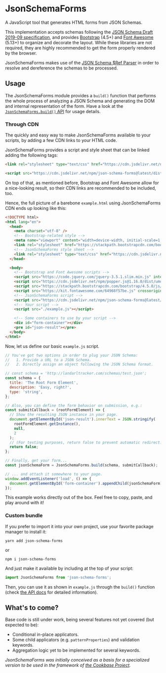 # JsonSchemaForms

A JavaScript tool that generates HTML forms from JSON Schemas.

This implementation accepts schemas following the [JSON Schema Draft 2019-09 specification](https://json-schema.org/), and provides [Bootstrap](https://getbootstrap.com/) (4.5+) and [Font Awesome](https://fontawesome.com/) (5.13+) to organize and decorate the layout. While these libraries are not required, they are highly recommended to get the form properly rendered by the browser.

JsonSchemaForms makes use of the [JSON Schema \$Ref Parser](https://github.com/APIDevTools/json-schema-ref-parser) in order to resolve and dereference the schemas to be processed.

## Usage

The JsonSchemaForms module provides a `build()` function that performs the whole process of analyzing a JSON Schema and generating the DOM and internal representation of the form. Have a look at the [`JsonSchemaForms.build()` API](docs/module-JsonSchemaForms.html) for usage details.

### Through CDN

The quickly and easy way to make JsonSchemaForms available to your scripts, by adding a few CDN links to your HTML code.

JsonSchemaForms provides a script and style sheet that can be linked adding the following tags:

```html
<link rel="stylesheet" type="text/css" href="https://cdn.jsdelivr.net/npm/json-schema-forms@latest/css/json-schema-forms.min.css" />
```

```html
<script src="https://cdn.jsdelivr.net/npm/json-schema-forms@latest/dist/json-schema-forms.min.js"></script>
```

On top of that, as mentioned before, Bootstrap and Font Awesome allow for a nice-looking result, so their CDN links are recommended to be included, too.

Hence, the full picture of a barebone `example.html` using JsonSchemaForms CDN ends up looking like this:

```html
<!DOCTYPE html>
<html lang="en">
  <head>
    <meta charset="utf-8" />
    <!-- Bootstrap-related style -->
    <meta name="viewport" content="width=device-width, initial-scale=1, shrink-to-fit=no" />
    <link rel="stylesheet" href="https://stackpath.bootstrapcdn.com/bootstrap/4.5.0/css/bootstrap.min.css" integrity="sha384-9aIt2nRpC12Uk9gS9baDl411NQApFmC26EwAOH8WgZl5MYYxFfc+NcPb1dKGj7Sk" crossorigin="anonymous" />
    <!-- JsonSchemaForms style sheet -->
    <link rel="stylesheet" type="text/css" href="https://cdn.jsdelivr.net/npm/json-schema-forms@latest/css/json-schema-forms.min.css" />
  </head>

  <body>
    <!-- Bootstrap and Font Awesome scripts -->
    <script src="https://code.jquery.com/jquery-3.5.1.slim.min.js" integrity="sha384-DfXdz2htPH0lsSSs5nCTpuj/zy4C+OGpamoFVy38MVBnE+IbbVYUew+OrCXaRkfj" crossorigin="anonymous"></script>
    <script src="https://cdn.jsdelivr.net/npm/popper.js@1.16.0/dist/umd/popper.min.js" integrity="sha384-Q6E9RHvbIyZFJoft+2mJbHaEWldlvI9IOYy5n3zV9zzTtmI3UksdQRVvoxMfooAo" crossorigin="anonymous"></script>
    <script src="https://stackpath.bootstrapcdn.com/bootstrap/4.5.0/js/bootstrap.min.js" integrity="sha384-OgVRvuATP1z7JjHLkuOU7Xw704+h835Lr+6QL9UvYjZE3Ipu6Tp75j7Bh/kR0JKI" crossorigin="anonymous"></script>
    <script src="https://kit.fontawesome.com/64968f57be.js" crossorigin="anonymous"></script>
    <!-- JsonSchemaForms script -->
    <script src="https://cdn.jsdelivr.net/npm/json-schema-forms@latest/dist/json-schema-forms.min.js"></script>
    <!-- Your script -->
    <script src="./example.js"></script>

    <!-- Some containers to use by your script -->
    <div id="form-container"></div>
    <pre id="json-result"></pre>
  </body>
</html>
```

Now, let us define our basic `example.js` script.

```javascript
// You've got two options in order to plug your JSON Schema:
//   1. Provide a URL to a JSON Schema.
//   2. Directly assign an object following the JSON Schema format.

// const schema = 'http://landarltracker.com/schemas/test.json';
const schema = {
  title: 'The Root Form Element',
  description: 'Easy, right?',
  type: 'string',
};

// Also, you can define the form behavior on submission, e.g.:
const submitCallback = (rootFormElement) => {
  // Show the resulting JSON instance in your page.
  document.getElementById('json-result').innerText = JSON.stringify(
    rootFormElement.getInstance(),
    null,
    2
  );
  // (For testing purposes, return false to prevent automatic redirect.)
  return false;
};

// Finally, get your form...
const jsonSchemaForm = JsonSchemaForms.build(schema, submitCallback);

// ... and attach it somewhere to your page.
window.addEventListener('load', () => {
  document.getElementById('form-container').appendChild(jsonSchemaForm);
});
```

This example works directly out of the box. Feel free to copy, paste, and play around with it!

### Custom bundle

If you prefer to import it into your own project, use your favorite package manager to install it:

```console
yarn add json-schema-forms
```

or

```console
npm i json-schema-forms
```

And just make it available by including at the top of your script:

```javascript
import JsonSchemaForms from 'json-schema-forms';
```

Then, you can use it as shown in `example.js` through the `build()` function
(check [the API docs](docs/module-JsonSchemaForms.html) for detailed information).

## What's to come?

Base code is still under work, being several features not yet covered (but expected to be):

- Conditional in-place applicators.
- Some child applicators (e.g. `patternProperties`) and validation keywords.
- Aggregation logic yet to be implemented for several keywords.

_JsonSchemaForms was initially conceived as a basis for a specialized version to be used in the framework of [the Cookbase Project](https://github.com/hblanko/cookbase)._
